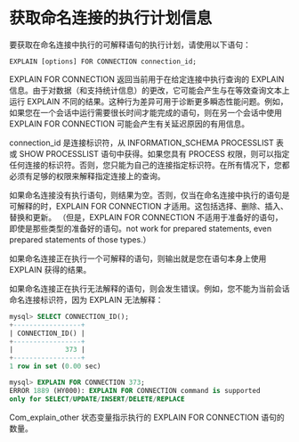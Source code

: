 # 获取命名连接的执行计划信息

要获取在命名连接中执行的可解释语句的执行计划，请使用以下语句：

`EXPLAIN [options] FOR CONNECTION connection_id;`

EXPLAIN FOR CONNECTION 返回当前用于在给定连接中执行查询的 EXPLAIN 信息。由于对数据（和支持统计信息）的更改，它可能会产生与在等效查询文本上运行 EXPLAIN 不同的结果。这种行为差异可用于诊断更多瞬态性能问题。例如，如果您在一个会话中运行需要很长时间才能完成的语句，则在另一个会话中使用 EXPLAIN FOR CONNECTION 可能会产生有关延迟原因的有用信息。

connection_id 是连接标识符，从 INFORMATION_SCHEMA PROCESSLIST 表或 SHOW PROCESSLIST 语句中获得。如果您具有 PROCESS 权限，则可以指定任何连接的标识符。否则，您只能为自己的连接指定标识符。在所有情况下，您都必须有足够的权限来解释指定连接上的查询。

如果命名连接没有执行语句，则结果为空。否则，仅当在命名连接中执行的语句是可解释的时，EXPLAIN FOR CONNECTION 才适用。这包括选择、删除、插入、替换和更新。 （但是，EXPLAIN FOR CONNECTION 不适用于准备好的语句，即使是那些类型的准备好的语句。not work for prepared statements, even prepared statements of those types.）

如果命名连接正在执行一个可解释的语句，则输出就是您在语句本身上使用 EXPLAIN 获得的结果。

如果命名连接正在执行无法解释的语句，则会发生错误。例如，您不能为当前会话命名连接标识符，因为 EXPLAIN 无法解释：

```sql
mysql> SELECT CONNECTION_ID();
+-----------------+
| CONNECTION_ID() |
+-----------------+
|             373 |
+-----------------+
1 row in set (0.00 sec)

mysql> EXPLAIN FOR CONNECTION 373;
ERROR 1889 (HY000): EXPLAIN FOR CONNECTION command is supported
only for SELECT/UPDATE/INSERT/DELETE/REPLACE
```

Com_explain_other 状态变量指示执行的 EXPLAIN FOR CONNECTION 语句的数量。
